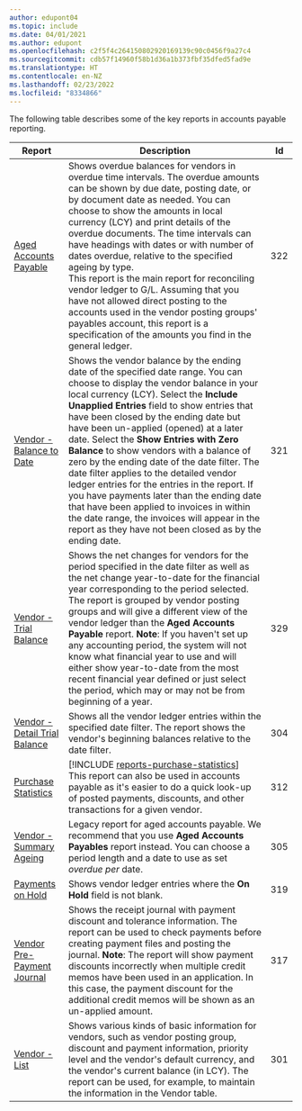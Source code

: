 ```yaml
---
author: edupont04
ms.topic: include
ms.date: 04/01/2021
ms.author: edupont
ms.openlocfilehash: c2f5f4c264150802920169139c90c0456f9a27c4
ms.sourcegitcommit: cdb57f14960f58b1d36a1b373fbf35dfed5fad9e
ms.translationtype: HT
ms.contentlocale: en-NZ
ms.lasthandoff: 02/23/2022
ms.locfileid: "8334866"
---
```

The following table describes some of the key reports in accounts payable reporting.

| Report | Description | Id | 
|--|--|--|
| [Aged Accounts Payable](https://businesscentral.dynamics.com?report=322) |Shows overdue balances for vendors in overdue time intervals. The overdue amounts can be shown by due date, posting date, or by document date as needed. You can choose to show the amounts in local currency (LCY) and print details of the overdue documents. The time intervals can have headings with dates or with number of dates overdue, relative to the specified ageing by type.<br>This report is the main report for reconciling vendor ledger to G/L. Assuming that you have not allowed direct posting to the accounts used in the vendor posting groups' payables account, this report is a specification of the amounts you find in the general ledger.| 322|
| [Vendor - Balance to Date](https://businesscentral.dynamics.com?report=321) | Shows the vendor balance by the ending date of the specified date range. You can choose to display the vendor balance in your local currency (LCY). Select the **Include Unapplied Entries** field to show entries that have been closed by the ending date but have been un-applied (opened) at a later date. Select the **Show Entries with Zero Balance** to show vendors with a balance of zero by the ending date of the date filter. The date filter applies to the detailed vendor ledger entries for the entries in the report. If you have payments later than the ending date that have been applied to invoices in within the date range, the invoices will appear in the report as they have not been closed as by the ending date. | 321 |
| [Vendor - Trial Balance](https://businesscentral.dynamics.com?report=329) | Shows the net changes for vendors for the period specified in the date filter as well as the net change year-to-date for the financial year corresponding to the period selected. The report is grouped by vendor posting groups and will give a different view of the vendor ledger than the **Aged Accounts Payable** report. **Note**: If you haven't set up any accounting period, the system will not know what financial year to use and will either show year-to-date from the most recent financial year defined or just select the period, which may or may not be from beginning of a year.|329 | 
| [Vendor - Detail Trial Balance](https://businesscentral.dynamics.com?report=304) | Shows all the vendor ledger entries within the specified date filter. The report shows the vendor's beginning balances relative to the date filter. | 304 | 
| [Purchase Statistics](https://businesscentral.dynamics.com?report=312) |[!INCLUDE [reports-purchase-statistics](reports-purchase-statistics.md)]<br>This report can also be used in accounts payable as it's easier to do a quick look-up of posted payments, discounts, and other transactions for a given vendor.| 312 |
| [Vendor - Summary Ageing](https://businesscentral.dynamics.com?report=305)| Legacy report for aged accounts payable. We recommend that you use **Aged Accounts Payables** report instead. You can choose a period length and a date to use as set *overdue per* date.|305| 
| [Payments on Hold](https://businesscentral.dynamics.com?report=319)| Shows vendor ledger entries where the **On Hold** field is not blank.| 319 |
| [Vendor Pre-Payment Journal](https://businesscentral.dynamics.com?report=317)|Shows the receipt journal with payment discount and tolerance information. The report can be used to check payments before creating payment files and posting the journal. **Note**: The report will show payment discounts incorrectly when multiple credit memos have been used in an application. In this case, the payment discount for the additional credit memos will be shown as an un-applied amount.| 317 |
| [Vendor - List](https://businesscentral.dynamics.com?report=301)|Shows various kinds of basic information for vendors, such as vendor posting group, discount and payment information, priority level and the vendor's default currency, and the vendor's current balance (in LCY). The report can be used, for example, to maintain the information in the Vendor table.|301|